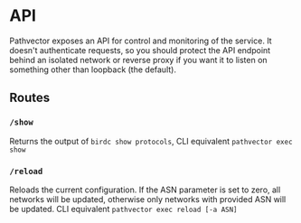 # API

Pathvector exposes an API for control and monitoring of the service. It doesn't authenticate requests, so you should protect the API endpoint behind an isolated network or reverse proxy if you want it to listen on something other than loopback (the default).

## Routes
### `/show`
Returns the output of `birdc show protocols`, CLI equivalent `pathvector exec show`
### `/reload`
Reloads the current configuration. If the ASN parameter is set to zero, all networks will be updated, otherwise only networks with provided ASN will be updated. CLI equivalent `pathvector exec reload [-a ASN]`
